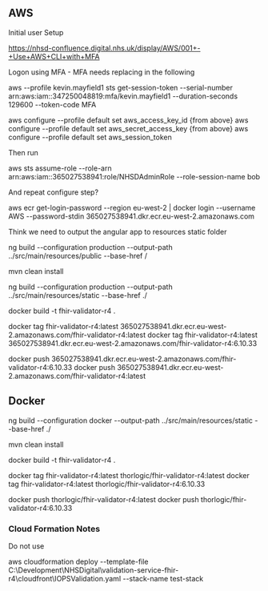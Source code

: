 ## AWS 

Initial user Setup

https://nhsd-confluence.digital.nhs.uk/display/AWS/001+-+Use+AWS+CLI+with+MFA

Logon using MFA - MFA needs replacing in the following

aws --profile kevin.mayfield1 sts get-session-token --serial-number arn:aws:iam::347250048819:mfa/kevin.mayfield1 --duration-seconds 129600 --token-code MFA

aws configure --profile default set aws_access_key_id {from above}
aws configure --profile default set aws_secret_access_key {from above}
aws configure --profile default set aws_session_token

Then run

aws sts assume-role --role-arn arn:aws:iam::365027538941:role/NHSDAdminRole --role-session-name bob

And repeat configure step?

aws ecr get-login-password --region eu-west-2 | docker login --username AWS --password-stdin 365027538941.dkr.ecr.eu-west-2.amazonaws.com

Think we need to output the angular app to resources static folder

ng build --configuration production --output-path ../src/main/resources/public --base-href /


mvn clean install

ng build --configuration production --output-path ../src/main/resources/static --base-href ./


docker build -t fhir-validator-r4 .

docker tag fhir-validator-r4:latest 365027538941.dkr.ecr.eu-west-2.amazonaws.com/fhir-validator-r4:latest
docker tag fhir-validator-r4:latest 365027538941.dkr.ecr.eu-west-2.amazonaws.com/fhir-validator-r4:6.10.33

docker push 365027538941.dkr.ecr.eu-west-2.amazonaws.com/fhir-validator-r4:6.10.33
docker push 365027538941.dkr.ecr.eu-west-2.amazonaws.com/fhir-validator-r4:latest

## Docker

ng build --configuration docker --output-path ../src/main/resources/static --base-href ./

mvn clean install

docker build -t fhir-validator-r4 .

docker tag fhir-validator-r4:latest thorlogic/fhir-validator-r4:latest
docker tag fhir-validator-r4:latest thorlogic/fhir-validator-r4:6.10.33

docker push thorlogic/fhir-validator-r4:latest
docker push thorlogic/fhir-validator-r4:6.10.33

### Cloud Formation Notes

Do not use

aws cloudformation deploy --template-file C:\Development\NHSDigital\validation-service-fhir-r4\cloudfront\IOPSValidation.yaml --stack-name test-stack

